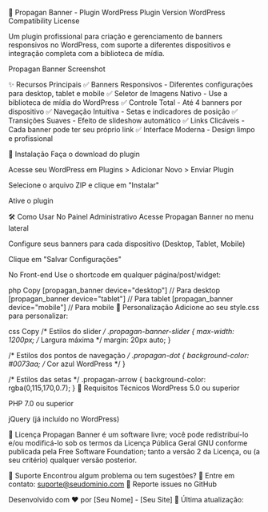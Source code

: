 📢 Propagan Banner - Plugin WordPress
Plugin Version
WordPress Compatibility
License

Um plugin profissional para criação e gerenciamento de banners responsivos no WordPress, com suporte a diferentes dispositivos e integração completa com a biblioteca de mídia.

Propagan Banner Screenshot

✨ Recursos Principais
✅ Banners Responsivos - Diferentes configurações para desktop, tablet e mobile
✅ Seletor de Imagens Nativo - Use a biblioteca de mídia do WordPress
✅ Controle Total - Até 4 banners por dispositivo
✅ Navegação Intuitiva - Setas e indicadores de posição
✅ Transições Suaves - Efeito de slideshow automático
✅ Links Cliсáveis - Cada banner pode ter seu próprio link
✅ Interface Moderna - Design limpo e profissional

🚀 Instalação
Faça o download do plugin

Acesse seu WordPress em Plugins > Adicionar Novo > Enviar Plugin

Selecione o arquivo ZIP e clique em "Instalar"

Ative o plugin

🛠 Como Usar
No Painel Administrativo
Acesse Propagan Banner no menu lateral

Configure seus banners para cada dispositivo (Desktop, Tablet, Mobile)

Clique em "Salvar Configurações"

No Front-end
Use o shortcode em qualquer página/post/widget:

php
Copy
[propagan_banner device="desktop"] // Para desktop
[propagan_banner device="tablet"]  // Para tablet
[propagan_banner device="mobile"]  // Para mobile
🎨 Personalização
Adicione ao seu style.css para personalizar:

css
Copy
/* Estilos do slider */
.propagan-banner-slider {
    max-width: 1200px; /* Largura máxima */
    margin: 20px auto;
}

/* Estilos dos pontos de navegação */
.propagan-dot {
    background-color: #0073aa; /* Cor azul WordPress */
}

/* Estilos das setas */
.propagan-arrow {
    background-color: rgba(0,115,170,0.7);
}
📝 Requisitos Técnicos
WordPress 5.0 ou superior

PHP 7.0 ou superior

jQuery (já incluído no WordPress)

📜 Licença
Propagan Banner é um software livre; você pode redistribuí-lo e/ou modificá-lo sob os termos da Licença Pública Geral GNU conforme publicada pela Free Software Foundation; tanto a versão 2 da Licença, ou (a seu critério) qualquer versão posterior.

💌 Suporte
Encontrou algum problema ou tem sugestões?
📧 Entre em contato: suporte@seudominio.com
🐞 Reporte issues no GitHub

Desenvolvido com ❤️ por [Seu Nome] - [Seu Site]
📆 Última atualização: <?php echo date('F Y'); ?>
